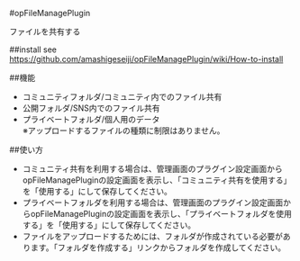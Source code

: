 #opFileManagePlugin

ファイルを共有する

##install
see <https://github.com/amashigeseiji/opFileManagePlugin/wiki/How-to-install>

##機能
* コミュニティフォルダ/コミュニティ内でのファイル共有  
* 公開フォルダ/SNS内でのファイル共有  
* プライベートフォルダ/個人用のデータ  
※アップロードするファイルの種類に制限はありません。  

##使い方
* コミュニティ共有を利用する場合は、管理画面のプラグイン設定画面からopFileManagePluginの設定画面を表示し、「コミュニティ共有を使用する」を「使用する」にして保存してください。  
* プライベートフォルダを利用する場合は、管理画面のプラグイン設定画面からopFileManagePluginの設定画面を表示し、「プライベートフォルダを使用する」を「使用する」にして保存してください。  
* ファイルをアップロードするためには、フォルダが作成されている必要があります。「フォルダを作成する」リンクからフォルダを作成してください。
